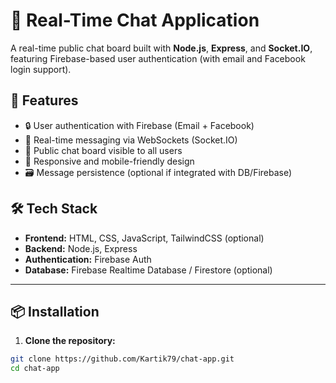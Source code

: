 # 🔷 Real-Time Chat Application

A real-time public chat board built with **Node.js**, **Express**, and **Socket.IO**, featuring Firebase-based user authentication (with email and Facebook login support).

## 🚀 Features

- 🔒 User authentication with Firebase (Email + Facebook)
- 💬 Real-time messaging via WebSockets (Socket.IO)
- 🧠 Public chat board visible to all users
- 📱 Responsive and mobile-friendly design
- 🗃️ Message persistence (optional if integrated with DB/Firebase)

## 🛠️ Tech Stack

- **Frontend:** HTML, CSS, JavaScript, TailwindCSS (optional)
- **Backend:** Node.js, Express
- **Authentication:** Firebase Auth
- **Database:** Firebase Realtime Database / Firestore (optional)

---

## 📦 Installation

1. **Clone the repository:**

```bash
git clone https://github.com/Kartik79/chat-app.git
cd chat-app
